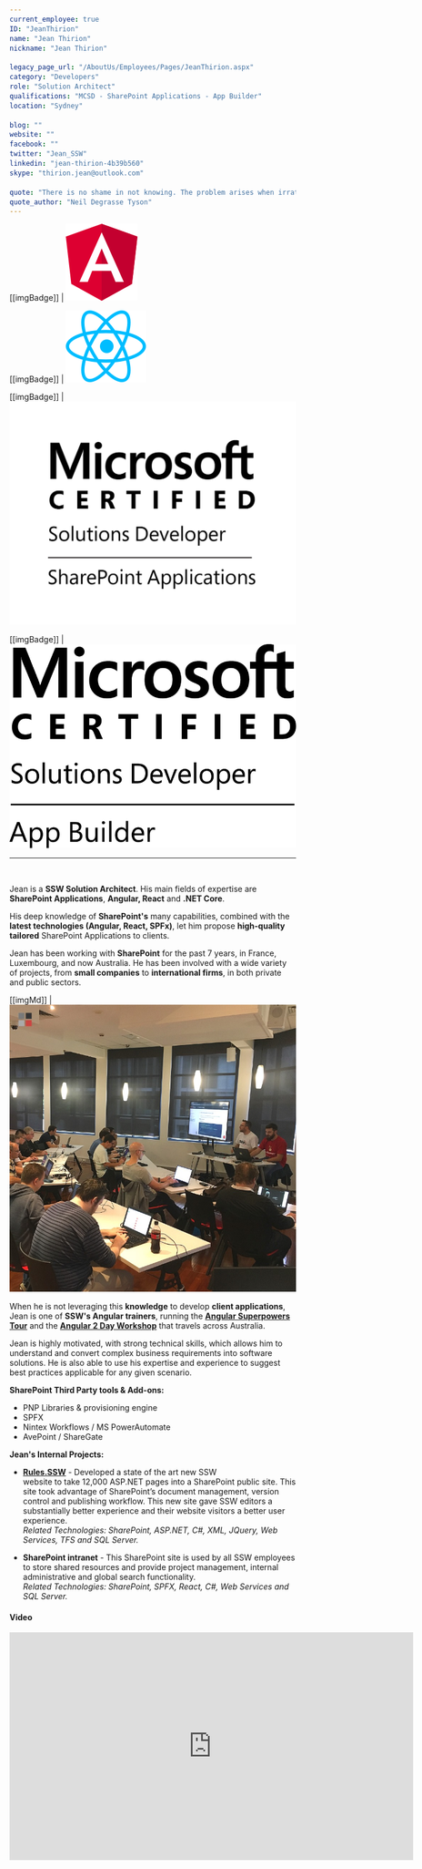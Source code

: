 ```yaml
---
current_employee: true
ID: "JeanThirion"
name: "Jean Thirion"
nickname: "Jean Thirion"

legacy_page_url: "/AboutUs/Employees/Pages/JeanThirion.aspx"
category: "Developers"
role: "Solution Architect"
qualifications: "MCSD - SharePoint Applications - App Builder"
location: "Sydney"

blog: ""
website: ""
facebook: ""
twitter: "Jean_SSW"
linkedin: "jean-thirion-4b39b560"
skype: "thirion.jean@outlook.com"

quote: "There is no shame in not knowing. The problem arises when irrational thought and attendant behaviour fill the vacuum left by ignorance."
quote_author: "Neil Degrasse Tyson"
---
```


[[imgBadge]]
| ![angular.png](../badges/angular-logo.png)

[[imgBadge]]
| ![images.png](../badges/react-logo.png)

[[imgBadge]]
| ![MCSD_ShareApp_Blk.png](./Images/Bio/MCSD_ShareApp_Blk.png)

[[imgBadge]]
| ![MCSD App Builder-logo-Blk.png](./Images/Bio/MCSD_App_Builder-logo-Blk.png)

---

<br/>

Jean is a **SSW Solution Architect**. His main fields of expertise are **SharePoint Applications**, **Angular, React** and **.NET Core**.

His deep knowledge of **SharePoint's** many capabilities, combined with the **latest technologies (Angular, React, SPFx)**, let him propose **high-quality tailored** SharePoint Applications to clients.

Jean has been working with **SharePoint** for the past 7 years, in France, Luxembourg, and now Australia. He has been involved with a wide variety of projects, from **small companies** to **international firms**, in both private and public sectors.

[[imgMd]]
| ![Jean and Brendan at the Angular Superpowers Tour - Brisbane](./Images/Bio/60398623_2776967035653247_301891567608659968_n.jpg)

When he is not leveraging this **knowledge** to develop **client applications**, Jean is one of **SSW's Angular trainers**, running the **[Angular Superpowers Tour](https://www.ssw.com.au/ssw/Events/Training/Angular-Superpowers-Tour.aspx)** and the **[Angular 2 Day Workshop](https://www.ssw.com.au/ssw/Events/Training/Angular-Workshop.aspx)** that travels across Australia.

Jean is highly motivated, with strong technical skills, which allows him to understand and convert complex business requirements into software solutions. He is also able to use his expertise and experience to suggest best practices applicable for any given scenario.

**SharePoint Third Party tools & Add-ons:**

- PNP Libraries & provisioning engine
- SPFX
- Nintex Workflows / MS PowerAutomate
- AvePoint / ShareGate

**Jean's Internal Projects:**

- **[Rules.SSW](https://rules.ssw.com.au/)** - Developed a state of the art new SSW website to take 12,000 ASP.NET pages into a SharePoint public site. This site took advantage of SharePoint’s document management, version control and publishing workflow. This new site gave SSW editors a substantially better experience and their website visitors a better user experience.  
   _Related Technologies: SharePoint, ASP.NET, C#, XML, JQuery, Web Services, TFS and SQL Server._

- **SharePoint intranet** - This SharePoint site is used by all SSW employees to store shared resources and provide project management, internal administrative and global search functionality.  
   _Related Technologies: SharePoint, SPFX, React, C#, Web Services and SQL Server._

#### Video

<iframe width="710" height="400" src="https://www.youtube.com/embed/cEFYB9O1QpI" frameborder="0"></iframe>
